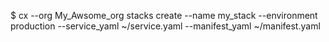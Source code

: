 <!-- post: stacks_examples -->


$ cx --org My_Awsome_org stacks create --name my_stack --environment production --service_yaml ~/service.yaml --manifest_yaml ~/manifest.yaml
